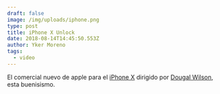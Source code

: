 ```yaml
---
draft: false
image: /img/uploads/iphone.png
type: post
title: iPhone X Unlock
date: 2018-08-14T14:45:50.553Z
author: Yker Moreno
tags:
  - video
---
```

El comercial nuevo de apple para el [iPhone X](https://www.youtube.com/watch?v=-pF5bV6bFOU) dirigido por [Dougal Wilson](https://blinkprods.com/director/dougal-wilson/), esta buenisismo.
